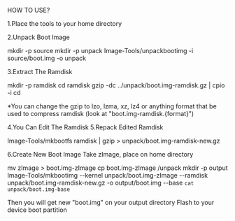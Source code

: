 HOW TO USE?

1.Place the tools to your home directory

2.Unpack Boot Image

mkdir -p source
mkdir -p unpack
Image-Tools/unpackbootimg -i source/boot.img -o unpack

3.Extract The Ramdisk

mkdir -p ramdisk
cd ramdisk
gzip -dc ../unpack/boot.img-ramdisk.gz | cpio -i
cd

*You can change the gzip to lzo, lzma, xz, lz4 or anything format that be used to compress ramdisk (look at "boot.img-ramdisk.{format}")

4.You Can Edit The Ramdisk
5.Repack Edited Ramdisk

Image-Tools/mkbootfs ramdisk | gzip > unpack/boot.img-ramdisk-new.gz

6.Create New Boot Image
Take zImage, place on home directory

mv zImage > boot.img-zImage
cp boot.img-zImage /unpack
mkdir -p output
Image-Tools/mkbootimg --kernel unpack/boot.img-zImage --ramdisk unpack/boot.img-ramdisk-new.gz -o output/boot.img --base `cat unpack/boot.img-base`

Then you will get new "boot.img" on your output directory
Flash to your device boot partition

